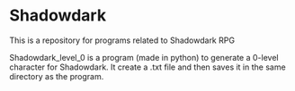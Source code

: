 # Shadowdark
This is a repository for programs related to Shadowdark RPG

Shadowdark_level_0 is a program (made in python) to generate a 0-level character for Shadowdark. It create a .txt file and then saves it in the same directory as the program.
